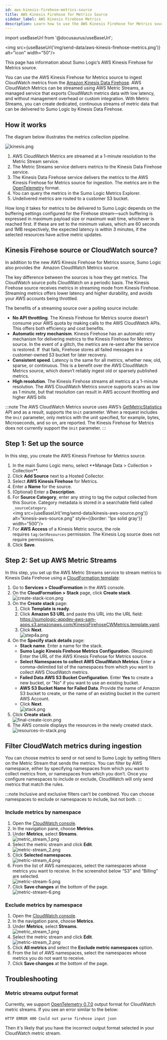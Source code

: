 ```yaml
---
id: aws-kinesis-firehose-metrics-source
title: AWS Kinesis Firehose for Metrics Source
sidebar_label: AWS Kinesis Firehose Metrics
description: Learn how to use the AWS Kinesis Firehose for Metrics source to ingest CloudWatch metrics from the Amazon Kinesis Data Firehose.
---
```


import useBaseUrl from '@docusaurus/useBaseUrl';

<img src={useBaseUrl('img/send-data/aws-kinesis-firehose-metrics.png')} alt="icon" width="50"/>

This page has information about Sumo Logic’s AWS Kinesis Firehose for Metrics source.

You can use the AWS Kinesis Firehose for Metrics source to ingest CloudWatch metrics from the [Amazon Kinesis Data Firehose](https://aws.amazon.com/kinesis/data-firehose/?kinesis-blogs.sort-by=item.additionalFields.createdDate&kinesis-blogs.sort-order=desc). AWS CloudWatch Metrics can be streamed using AWS Metric Streams, a managed service that exports CloudWatch metrics data with low latency, and without management overhead or custom integration. With Metric Streams, you can create dedicated, continuous streams of metric data that can be delivered to Sumo Logic by Kinesis Data Firehose.

## How it works

The diagram below illustrates the metrics collection pipeline.

![kinesis.png](/img/send-data/kinesis-metrics-architecture.png)

1. AWS CloudWatch Metrics are streamed at a 1-minute resolution to the Metric Stream service.
1. The Metric Streams service delivers metrics to the Kinesis Data Firehose service.
1. The Kinesis Data Firehose service delivers the metrics to the AWS Kinesis Firehose for Metrics source for ingestion. The metrics are in the [OpenTelemetry](https://opentelemetry.io/) format.
1. You can query the metrics in the Sumo Logic Metrics Explorer.
1. Undelivered metrics are routed to a customer S3 bucket.

How long it takes for metrics to be delivered to Sumo Logic depends on the buffering settings configured for the Firehose stream—such buffering is expressed in maximum payload size or maximum wait time, whichever is reached first. If these are set to the minimum values, which are 60 seconds and 1MB respectively, the expected latency is within 3 minutes, if the selected resources have active metric updates.

## Kinesis Firehose source or CloudWatch source?

In addition to the new AWS Kinesis Firehose for Metrics source, Sumo Logic also provides the  Amazon CloudWatch Metrics source. 

The key difference between the sources is how they get metrics. The CloudWatch source polls CloudWatch on a periodic basis. The Kinesis Firehose source receives metrics in streaming mode from Kinesis Firehose. Streaming metrics offers lower latency and higher durability, and avoids your AWS accounts being throttled. 

The benefits of a streaming source over a polling source include:

* **No API throttling**. The Kinesis Firehose for Metrics source doesn’t consume your AWS quota by making calls to the AWS CloudWatch APIs. This offers both efficiency and cost benefits.
* **Automatic retry mechanism**. Kinesis Firehose has an automatic retry mechanism for delivering metrics to the Kinesis Firehose for Metrics source. In the event of a glitch, the metrics are re-sent after the service is restored. If  that fails, Firehose stores all failed messages in a customer-owned S3 bucket for later recovery.
* **Consistent speed**. Latency is the same for all metrics, whether new, old, sparse, or continuous. This is a benefit over the AWS CloudWatch Metrics source, which doesn’t reliably ingest old or sparsely published metrics.
* **High resolution**. The Kinesis Firehose streams all metrics at a 1-minute resolution. The AWS CloudWatch Metrics source supports scans as low as 1 minute, but that resolution can result in AWS account throttling and higher AWS bills

:::note
The AWS CloudWatch Metrics source uses AWS’s [GetMetricStatistics](https://docs.aws.amazon.com/AmazonCloudWatch/latest/APIReference/API_GetMetricStatistics.html) API and as a result, supports the `Unit` parameter. When a request includes the `Unit` parameter, only metrics with the unit specified, for example, bytes, Microseconds, and so on, are reported. The Kinesis Firehose for Metrics does not currently support the `Unit` parameter.
:::

## Step 1: Set up the source

In this step, you create the AWS Kinesis Firehose for Metrics source.

1. <!--Kanso [**Classic UI**](/docs/get-started/sumo-logic-ui/). Kanso--> In the main Sumo Logic menu, select **Manage Data > Collection > Collection**. <!--Kanso <br/>[**New UI**](/docs/get-started/sumo-logic-ui-new/). In the Sumo Logic top menu select **Configuration**, and then under **Data Collection** select **Collection**. You can also click the **Go To...** menu at the top of the screen and select **Collection**. Kanso-->
1. Click **Add Source** next to a Hosted Collector. 
1. Select **AWS Kinesis Firehose** for Metrics.
1. Enter a **Name** for the source.
1. (Optional) Enter a **Description**.
1. For **Source Category**, enter any string to tag the output collected from this Source. Category metadata is stored in a searchable field called `_sourceCategory`.<br/><img src={useBaseUrl('img/send-data/kinesis-aws-source.png')} alt="kinesis-aws-source.png" style={{border: '1px solid gray'}} width="500"/>
1. For **AWS Access** of a Kinesis Metric source, the role requires `tag:GetResources` permission. The Kinesis Log source does not require permissions.
1. Click **Save**.

## Step 2: Set up AWS Metric Streams

In this step, you set up the AWS Metric Streams service to stream metrics to Kinesis Data Firehose using a [CloudFormation template](https://docs.aws.amazon.com/AWSCloudFormation/latest/UserGuide/cfn-whatis-concepts.html#w2ab1b5c15b7):

1. Go to **Services > CloudFormation** in the AWS console.
1. On the **CloudFormation > Stack** page, click **Create stack**.<br/>  ![create-stack-icon.png](/img/send-data/create-stack-icon.png)
1. On the **Create stack** page:
   1. Click **Template is ready**.
   1. Click **Amazon S3 URL** and paste this URL into the URL field:  https://sumologic-appdev-aws-sam-apps.s3.amazonaws.com/KinesisFirehoseCWMetrics.template.yaml.
   1. Click **Next**.<br/>  ![step4a.png](/img/send-data/step4a.png)
1. On the **Specify stack details** page:
   * **Stack name**. Enter a name for the stack. 
   * **Sumo Logic Kinesis Firehose Metrics Configuration.** (Required) Enter the URL of the AWS Kinesis Firehose for Metrics source.
   * **Select Namespaces to collect AWS CloudWatch Metrics**. Enter a comma-delimited list of the namespaces from which you want to collect AWS CloudWatch metrics.
   * **Failed Data AWS S3 Bucket Configuration**. Enter **Yes** to create a new bucket, or "No" if you want to use an existing bucket.
   * **AWS S3 Bucket Name for Failed Data**. Provide the name of Amazon S3 bucket to create, or the name of an existing bucket in the current AWS Account.
   * Click **Next**.<br/>  ![stack.png](/img/send-data/stack.png)
1. Click **Create stack**.<br/>  ![final-create-icon.png](/img/send-data/final-create-icon.png)
1. The AWS console displays the resources in the newly created stack.<br/>  ![resources-in-stack.png](/img/send-data/resources-in-stack.png)

## Filter CloudWatch metrics during ingestion

You can choose metrics to send or not send to Sumo Logic by setting filters on the Metric Stream that sends the metrics. You can filter by AWS namespace, either by specifying namespaces from which you want to collect metrics from, or namespaces from which you don’t. Once you configure namespaces to include or exclude, CloudWatch will only send metrics that match the rules. 

:::note
Inclusive and exclusive filters can’t be combined. You can choose namespaces to exclude or namespaces to include, but not both.
:::

### Include metrics by namespace

1. Open the [CloudWatch console](https://console.aws.amazon.com/cloudwatch).
1. In the navigation pane, choose **Metrics**.
1. Under **Metrics**, select **Streams**. <br/>  ![metric_stream_1.png](/img/send-data/metric_stream_1.png)
1. Select the metric stream and click **Edit**.<br/>  ![metric-stream_2.png](/img/send-data/metric-stream_2.png)
1. Click **Selected namespaces**. <br/>![metric-stream_4.png](/img/send-data/metric-stream_4.png)
1. From the list of AWS namespaces, select the namespaces whose metrics you want to receive. In the screenshot below “S3” and “Billing” are selected.<br/>  ![metric-stream-5.png](/img/send-data/metric-stream-5.png)
1. Click **Save changes** at the bottom of the page.<br/>  ![metric-stream-6.png](/img/send-data/metric-stream-6.png)

### Exclude metrics by namespace

1. Open the [CloudWatch console](https://console.aws.amazon.com/cloudwatch).
1. In the navigation pane, choose **Metrics**.
1. Under **Metrics**, select **Streams**.<br/>  ![metric_stream_1.png](/img/send-data/metric_stream_1.png)
1. Select the metric stream and click **Edit**.<br/>  ![metric-stream_2.png](/img/send-data/metric-stream_2.png)
1. Click **All metrics** and select the **Exclude metric namespaces** option.
1. From the list of AWS namespaces, select the namespaces whose metrics you do not want to receive.
1. Click **Save changes** at the bottom of the page.

## Troubleshooting

### Metric streams output format

Currently, we support [OpenTelemetry 0.7.0](https://docs.aws.amazon.com/AmazonCloudWatch/latest/monitoring/CloudWatch-metric-streams-formats.html) output format for CloudWatch metric streams. If you see an error similar to the below:

```HTTP ERROR 400 Could not parse firehose input json```

Then it's likely that you have the incorrect output format selected in your CloudWatch metric stream.
